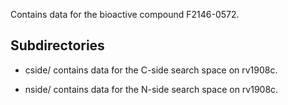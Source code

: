 Contains data for the bioactive compound F2146-0572.

## Subdirectories

- cside/ contains data for the C-side search space on rv1908c.

- nside/ contains data for the N-side search space on rv1908c.

